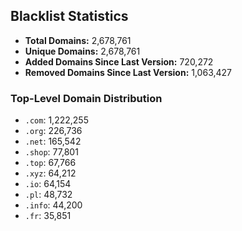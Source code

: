 ## Blacklist Statistics

- **Total Domains:** 2,678,761
- **Unique Domains:** 2,678,761
- **Added Domains Since Last Version:** 720,272
- **Removed Domains Since Last Version:** 1,063,427

### Top-Level Domain Distribution

-  `.com`: 1,222,255
-  `.org`: 226,736
-  `.net`: 165,542
-  `.shop`: 77,801
-  `.top`: 67,766
-  `.xyz`: 64,212
-  `.io`: 64,154
-  `.pl`: 48,732
-  `.info`: 44,200
-  `.fr`: 35,851
